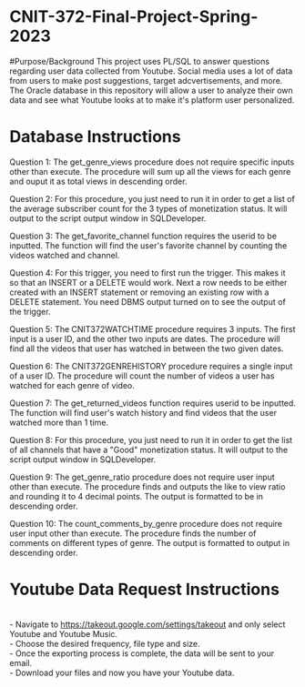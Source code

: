 # CNIT-372-Final-Project-Spring-2023

#Purpose/Background
This project uses PL/SQL to answer questions regarding user data collected from Youtube. Social media uses a lot of data from users to make post suggestions, target adcvertisements, and more. The Oracle database in this repository will allow a user to analyze their own data and see what Youtube looks at to make it's platform user personalized.

# Database Instructions
Question 1:
The get_genre_views procedure does not require specific inputs other than execute. The procedure will sum up all the views for each genre and ouput it as total views in descending order.

Question 2:
For this procedure, you just need to run it in order to get a list of the average subscriber count for the 3 types of monetization status. It will output to the script output window in SQLDeveloper.

Question 3:
The get_favorite_channel function requires the userid to be inputted. The function will find the user's favorite channel by counting the videos watched and channel.

Question 4:
For this trigger, you need to first run the trigger. This makes it so that an INSERT or a DELETE would work. Next a row needs to be either created with an INSERT statement or removing an existing row with a DELETE statement. You need DBMS output turned on to see the output of the trigger.

Question 5:
The CNIT372WATCHTIME procedure requires 3 inputs. The first input is a user ID, and the other two inputs are dates. The procedure will find all the videos that user has watched in between the two given dates.

Question 6:
The CNIT372GENREHISTORY procedure requires a single input of a user ID. The procedure will count the number of videos a user has watched for each genre of video.

Question 7:
The get_returned_videos function requires userid to be inputted. The function will find user's watch history and find videos that the user watched more than 1 time.

Question 8:
For this procedure, you just need to run it in order to get the list of all channels that have a "Good" monetization status. It will output to the script output window in SQLDeveloper.

Question 9:
The get_genre_ratio procedure does not require user input other than execute. The procedure finds and outputs the like to view ratio and rounding it to 4 decimal points. The output is formatted to be in descending order.

Question 10:
The count_comments_by_genre procedure does not require user input other than execute. The procedure finds the number of comments on different types of genre. The output is formatted to output in descending order.

# Youtube Data Request Instructions 
<br />-
Navigate to https://takeout.google.com/settings/takeout and only select Youtube and Youtube Music. <br />-
Choose the desired frequency, file type and size. <br />-
Once the exporting process is complete, the data will be sent to your email. <br />-
Download your files and now you have your Youtube data.

